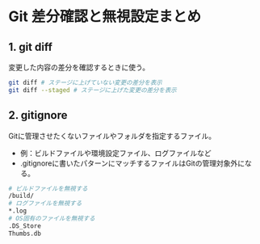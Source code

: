 # Git 差分確認と無視設定まとめ
## 1. git diff
変更した内容の差分を確認するときに使う。
```bash
git diff # ステージに上げていない変更の差分を表示
git diff --staged # ステージに上げた変更の差分を表示
```

## 2. gitignore
Gitに管理させたくないファイルやフォルダを指定するファイル。
- 例：ビルドファイルや環境設定ファイル、ログファイルなど
- .gitignoreに書いたパターンにマッチするファイルはGitの管理対象外になる。
```bash
# ビルドファイルを無視する
/build/
# ログファイルを無視する
*.log
# OS固有のファイルを無視する
.DS_Store
Thumbs.db
